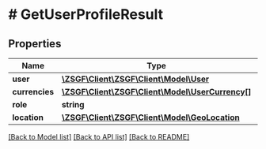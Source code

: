 # # GetUserProfileResult

## Properties

Name | Type | Description | Notes
------------ | ------------- | ------------- | -------------
**user** | [**\ZSGF\Client\ZSGF\Client\Model\User**](User.md) |  | [optional]
**currencies** | [**\ZSGF\Client\ZSGF\Client\Model\UserCurrency[]**](UserCurrency.md) |  | [optional]
**role** | **string** |  | [optional]
**location** | [**\ZSGF\Client\ZSGF\Client\Model\GeoLocation**](GeoLocation.md) |  | [optional]

[[Back to Model list]](../../README.md#models) [[Back to API list]](../../README.md#endpoints) [[Back to README]](../../README.md)
